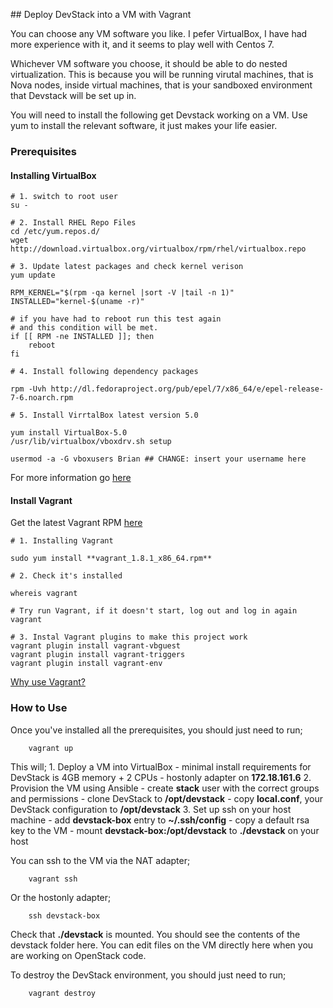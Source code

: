 ## Deploy DevStack into a VM with Vagrant

You can choose any VM software you like. I pefer VirtualBox, I have had 
more experience with it, and it seems to play well with Centos 7.

Whichever VM software you choose, it should be able to do nested
virtualization. This is because you will be running virutal machines, 
that is Nova nodes, inside virtual machines, that is your sandboxed 
environment that Devstack will be set up in.   

You will need to install the following get Devstack working on a VM. Use 
yum to install the relevant software, it just makes your life easier.

### Prerequisites

#### Installing VirtualBox

```
# 1. switch to root user
su - 

# 2. Install RHEL Repo Files
cd /etc/yum.repos.d/
wget http://download.virtualbox.org/virtualbox/rpm/rhel/virtualbox.repo

# 3. Update latest packages and check kernel verison
yum update

RPM_KERNEL="$(rpm -qa kernel |sort -V |tail -n 1)"
INSTALLED="kernel-$(uname -r)"

# if you have had to reboot run this test again
# and this condition will be met.
if [[ RPM -ne INSTALLED ]]; then
    reboot
fi

# 4. Install following dependency packages

rpm -Uvh http://dl.fedoraproject.org/pub/epel/7/x86_64/e/epel-release-7-6.noarch.rpm
 
# 5. Install VirrtalBox latest version 5.0 

yum install VirtualBox-5.0
/usr/lib/virtualbox/vboxdrv.sh setup

usermod -a -G vboxusers Brian ## CHANGE: insert your username here
```
For more information go [here](http://www.if-not-true-then-false.com/2010/install-virtualbox-with-yum-on-fedora-centos-red-hat-rhel/)

#### Install Vagrant

Get the latest Vagrant RPM [here](https://www.vagrantup.com/downloads.html)

```
# 1. Installing Vagrant 

sudo yum install **vagrant_1.8.1_x86_64.rpm**

# 2. Check it's installed 

whereis vagrant

# Try run Vagrant, if it doesn't start, log out and log in again
vagrant

# 3. Instal Vagrant plugins to make this project work
vagrant plugin install vagrant-vbguest
vagrant plugin install vagrant-triggers
vagrant plugin install vagrant-env
```

[Why use Vagrant?](https://www.vagrantup.com/docs/why-vagrant/)

### How to Use

Once you've installed all the prerequisites, you should just need to run;

```
    vagrant up
```

This will;
    1. Deploy a VM into VirtualBox
        - minimal install requirements for DevStack is 4GB memory + 2 CPUs
        - hostonly adapter on **172.18.161.6**
    2. Provision the VM using Ansible
        - create **stack** user with the correct groups and permissions
        - clone DevStack to **/opt/devstack**
        - copy **local.conf**, your DevStack configuration to **/opt/devstack**
    3. Set up ssh on your host machine
        - add **devstack-box** entry to **~/.ssh/config**
        - copy a default rsa key to the VM
        - mount **devstack-box:/opt/devstack** to **./devstack** on your host

You can ssh to the VM via the NAT adapter;

```
    vagrant ssh 
```

Or the hostonly adapter;

```
    ssh devstack-box
```

Check that **./devstack** is mounted. You should see the contents of the devstack folder
here. You can edit files on the VM directly here when you are working on OpenStack code.

To destroy the DevStack environment, you should just need to run;

```
    vagrant destroy
```